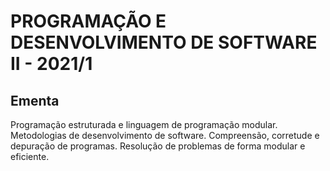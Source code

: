 # PROGRAMAÇÃO E DESENVOLVIMENTO DE SOFTWARE II - 2021/1

## Ementa

Programação estruturada e linguagem de programação modular. Metodologias de desenvolvimento de software. Compreensão, corretude e depuração de programas. Resolução de problemas de forma modular e eficiente.